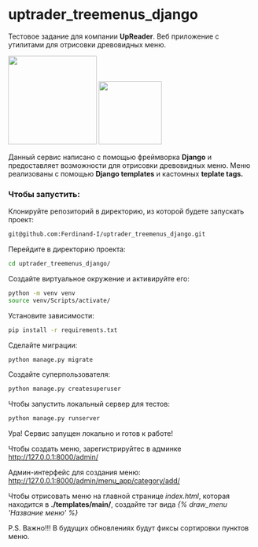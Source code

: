 # uptrader_treemenus_django
Тестовое задание для компании **UpReader**. Веб приложение с утилитами для отрисовки древовидных меню.

<img src="https://www.alwaysdata.com/static/img/landings/django-logo.png" width=180> <img src="https://cdn-user84060.skyeng.ru/uploads/5fdb29ffa122b628754296.png" width=128> 

Данный сервис написано с помощью фреймворка **Django** и предоставляет возможности для отрисовки древовидных меню. Меню реализованы с помощью **Django templates** и кастомных **teplate tags.**

### Чтобы запустить:

Клонируйте репозиторий в директорию, из которой будете запускать проект:

```BASH
git@github.com:Ferdinand-I/uptrader_treemenus_django.git
```

Перейдите в директорию проекта:

```BASH
cd uptrader_treemenus_django/
```

Создайте виртуальное окружение и активируйте его:

```BASH
python -m venv venv
source venv/Scripts/activate/
```

Установите зависимости:

```BASH
pip install -r requirements.txt
```

Сделайте миграции:

```BASH
python manage.py migrate
```

Создайте суперпользователя:

```BASH
python manage.py createsuperuser
```

Чтобы запустить локальный сервер для тестов:

```BASH
python manage.py runserver
```

Ура! Сервис запущен локально и готов к работе!

Чтобы создать меню, зарегистрируйтес в админке http://127.0.0.1:8000/admin/

Админ-интерфейс для создания меню: http://127.0.0.1:8000/admin/menu_app/category/add/

Чтобы отрисовать меню на главной странице *index.html*, которая находится в **./templates/main/**, создайте тэг вида *{% draw_menu 'Название меню' %}*

P.S.
Важно!!!
В будущих обновлениях будут фиксы сортировки пунктов меню.

